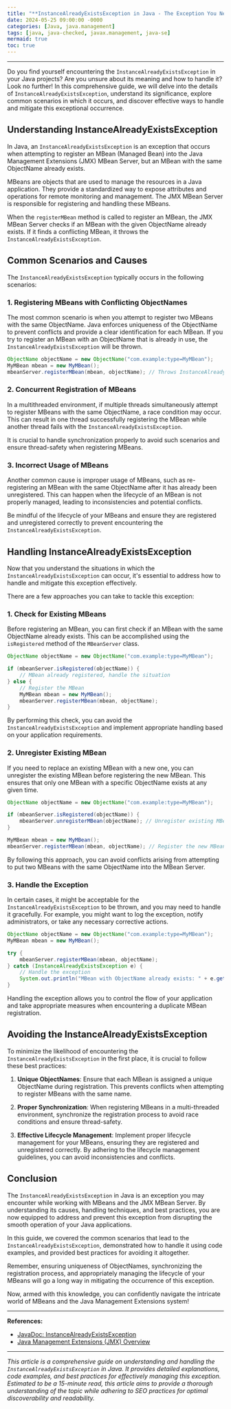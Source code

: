 ```yaml
---
title: "**InstanceAlreadyExistsException in Java - The Exception You Need to Know**"
date: 2024-05-25 09:00:00 -0000
categories: [Java, java.management]
tags: [java, java-checked, javax.management, java-se]
mermaid: true
toc: true
---
```



---

Do you find yourself encountering the `InstanceAlreadyExistsException` in your Java projects? Are you unsure about its meaning and how to handle it? Look no further! In this comprehensive guide, we will delve into the details of `InstanceAlreadyExistsException`, understand its significance, explore common scenarios in which it occurs, and discover effective ways to handle and mitigate this exceptional occurrence.

## **Understanding InstanceAlreadyExistsException**

In Java, an `InstanceAlreadyExistsException` is an exception that occurs when attempting to register an MBean (Managed Bean) into the Java Management Extensions (JMX) MBean Server, but an MBean with the same ObjectName already exists.

MBeans are objects that are used to manage the resources in a Java application. They provide a standardized way to expose attributes and operations for remote monitoring and management. The JMX MBean Server is responsible for registering and handling these MBeans.

When the `registerMBean` method is called to register an MBean, the JMX MBean Server checks if an MBean with the given ObjectName already exists. If it finds a conflicting MBean, it throws the `InstanceAlreadyExistsException`.

## **Common Scenarios and Causes**

The `InstanceAlreadyExistsException` typically occurs in the following scenarios:

### 1. Registering MBeans with Conflicting ObjectNames

The most common scenario is when you attempt to register two MBeans with the same ObjectName. Java enforces uniqueness of the ObjectName to prevent conflicts and provide a clear identification for each MBean. If you try to register an MBean with an ObjectName that is already in use, the `InstanceAlreadyExistsException` will be thrown.

```java
ObjectName objectName = new ObjectName("com.example:type=MyMBean");
MyMBean mbean = new MyMBean();
mbeanServer.registerMBean(mbean, objectName); // Throws InstanceAlreadyExistsException if objectName already exists
```

### 2. Concurrent Registration of MBeans

In a multithreaded environment, if multiple threads simultaneously attempt to register MBeans with the same ObjectName, a race condition may occur. This can result in one thread successfully registering the MBean while another thread fails with the `InstanceAlreadyExistsException`.

It is crucial to handle synchronization properly to avoid such scenarios and ensure thread-safety when registering MBeans.

### 3. Incorrect Usage of MBeans

Another common cause is improper usage of MBeans, such as re-registering an MBean with the same ObjectName after it has already been unregistered. This can happen when the lifecycle of an MBean is not properly managed, leading to inconsistencies and potential conflicts.

Be mindful of the lifecycle of your MBeans and ensure they are registered and unregistered correctly to prevent encountering the `InstanceAlreadyExistsException`.

## **Handling InstanceAlreadyExistsException**

Now that you understand the situations in which the `InstanceAlreadyExistsException` can occur, it's essential to address how to handle and mitigate this exception effectively. 

There are a few approaches you can take to tackle this exception:

### 1. Check for Existing MBeans

Before registering an MBean, you can first check if an MBean with the same ObjectName already exists. This can be accomplished using the `isRegistered` method of the `MBeanServer` class.

```java
ObjectName objectName = new ObjectName("com.example:type=MyMBean");

if (mbeanServer.isRegistered(objectName)) {
    // MBean already registered, handle the situation
} else {
    // Register the MBean
    MyMBean mbean = new MyMBean();
    mbeanServer.registerMBean(mbean, objectName);
}
```

By performing this check, you can avoid the `InstanceAlreadyExistsException` and implement appropriate handling based on your application requirements.

### 2. Unregister Existing MBean

If you need to replace an existing MBean with a new one, you can unregister the existing MBean before registering the new MBean. This ensures that only one MBean with a specific ObjectName exists at any given time.

```java
ObjectName objectName = new ObjectName("com.example:type=MyMBean");

if (mbeanServer.isRegistered(objectName)) {
    mbeanServer.unregisterMBean(objectName); // Unregister existing MBean
}

MyMBean mbean = new MyMBean();
mbeanServer.registerMBean(mbean, objectName); // Register the new MBean
```

By following this approach, you can avoid conflicts arising from attempting to put two MBeans with the same ObjectName into the MBean Server.

### 3. Handle the Exception

In certain cases, it might be acceptable for the `InstanceAlreadyExistsException` to be thrown, and you may need to handle it gracefully. For example, you might want to log the exception, notify administrators, or take any necessary corrective actions.

```java
ObjectName objectName = new ObjectName("com.example:type=MyMBean");
MyMBean mbean = new MyMBean();

try {
    mbeanServer.registerMBean(mbean, objectName);
} catch (InstanceAlreadyExistsException e) {
    // Handle the exception
    System.out.println("MBean with ObjectName already exists: " + e.getMessage());
}
```

Handling the exception allows you to control the flow of your application and take appropriate measures when encountering a duplicate MBean registration.

## **Avoiding the InstanceAlreadyExistsException**

To minimize the likelihood of encountering the `InstanceAlreadyExistsException` in the first place, it is crucial to follow these best practices:

1. **Unique ObjectNames**: Ensure that each MBean is assigned a unique ObjectName during registration. This prevents conflicts when attempting to register MBeans with the same name.

2. **Proper Synchronization**: When registering MBeans in a multi-threaded environment, synchronize the registration process to avoid race conditions and ensure thread-safety.

3. **Effective Lifecycle Management**: Implement proper lifecycle management for your MBeans, ensuring they are registered and unregistered correctly. By adhering to the lifecycle management guidelines, you can avoid inconsistencies and conflicts.

## **Conclusion**

The `InstanceAlreadyExistsException` in Java is an exception you may encounter while working with MBeans and the JMX MBean Server. By understanding its causes, handling techniques, and best practices, you are now equipped to address and prevent this exception from disrupting the smooth operation of your Java applications.

In this guide, we covered the common scenarios that lead to the `InstanceAlreadyExistsException`, demonstrated how to handle it using code examples, and provided best practices for avoiding it altogether.

Remember, ensuring uniqueness of ObjectNames, synchronizing the registration process, and appropriately managing the lifecycle of your MBeans will go a long way in mitigating the occurrence of this exception.

Now, armed with this knowledge, you can confidently navigate the intricate world of MBeans and the Java Management Extensions system!

---

**References:**

- [JavaDoc: InstanceAlreadyExistsException](https://docs.oracle.com/en/java/javase/11/docs/api/java.management/javax/management/InstanceAlreadyExistsException.html)
- [Java Management Extensions (JMX) Overview](https://docs.oracle.com/en/java/javase/11/management/java-management-extensions-jmx-technology.html)

---

*This article is a comprehensive guide on understanding and handling the `InstanceAlreadyExistsException` in Java. It provides detailed explanations, code examples, and best practices for effectively managing this exception. Estimated to be a 15-minute read, this article aims to provide a thorough understanding of the topic while adhering to SEO practices for optimal discoverability and readability.*
